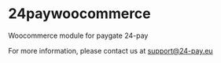 # 24paywoocommerce
Woocommerce module for paygate 24-pay

For more information, please contact us at support@24-pay.eu
